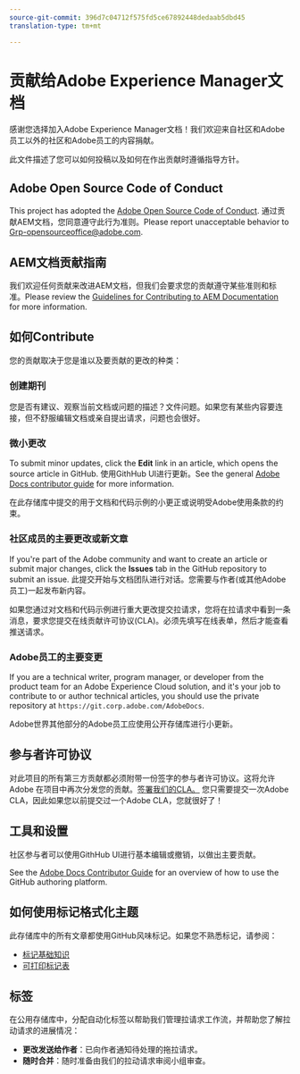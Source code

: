 ```yaml
---
source-git-commit: 396d7c04712f575fd5ce67892448dedaab5dbd45
translation-type: tm+mt

---
```

# 贡献给Adobe Experience Manager文档

感谢您选择加入Adobe Experience Manager文档！我们欢迎来自社区和Adobe员工以外的社区和Adobe员工的内容捐献。

此文件描述了您可以如何投稿以及如何在作出贡献时遵循指导方针。

## Adobe Open Source Code of Conduct

This project has adopted the [Adobe Open Source Code of Conduct](code-of-conduct.md). 通过贡献AEM文档，您同意遵守此行为准则。Please report unacceptable behavior to [Grp-opensourceoffice@adobe.com](mailto:Grp-opensourceoffice@adobe.com).

## AEM文档贡献指南

我们欢迎任何贡献来改进AEM文档，但我们会要求您的贡献遵守某些准则和标准。Please review the [Guidelines for Contributing to AEM Documentation](guidelines.md) for more information.

## 如何Contribute

您的贡献取决于您是谁以及要贡献的更改的种类：

### 创建期刊

您是否有建议、观察当前文档或问题的描述？文件问题。如果您有某些内容要连接，但不舒服编辑文档或亲自提出请求，问题也会很好。

### 微小更改

To submit minor updates, click the **Edit** link in an article, which opens the source article in GitHub. 使用GithHub UI进行更新。See the general [Adobe Docs contributor guide](https://docs.adobe.com/help/en/contributor/contributor-guide/introduction.html) for more information.

在此存储库中提交的用于文档和代码示例的小更正或说明受Adobe使用条款的约束。

### 社区成员的主要更改或新文章

If you're part of the Adobe community and want to create an article or submit major changes, click the **Issues** tab in the GitHub repository to submit an issue. 此提交开始与文档团队进行对话。您需要与作者(或其他Adobe员工)一起发布新内容。

如果您通过对文档和代码示例进行重大更改提交拉请求，您将在拉请求中看到一条消息，要求您提交在线贡献许可协议(CLA)。必须先填写在线表单，然后才能查看推送请求。

### Adobe员工的主要变更

If you are a technical writer, program manager, or developer from the product team for an Adobe Experience Cloud solution, and it's your job to contribute to or author technical articles, you should use the private repository at `https://git.corp.adobe.com/AdobeDocs`.

Adobe世界其他部分的Adobe员工应使用公开存储库进行小更新。

## 参与者许可协议

对此项目的所有第三方贡献都必须附带一份签字的参与者许可协议。这将允许 Adobe 在项目中再次分发您的贡献。[签署我们的CLA。](https://opensource.adobe.com/cla.html) 您只需要提交一次Adobe CLA，因此如果您以前提交过一个Adobe CLA，您就很好了！

## 工具和设置

社区参与者可以使用GithHub UI进行基本编辑或撤销，以做出主要贡献。

See the [Adobe Docs Contributor Guide](https://docs.adobe.com/help/en/contributor/contributor-guide/introduction.html) for an overview of how to use the GitHub authoring platform.

## 如何使用标记格式化主题

此存储库中的所有文章都使用GitHub风味标记。如果您不熟悉标记，请参阅：

* [标记基础知识](https://help.github.com/articles/getting-started-with-writing-and-formatting-on-github/)
* [可打印标记表](https://guides.github.com/pdfs/markdown-cheatsheet-online.pdf)

## 标签

在公用存储库中，分配自动化标签以帮助我们管理拉请求工作流，并帮助您了解拉动请求的进展情况：

* **更改发送给作者**：已向作者通知待处理的拖拉请求。
* **随时合并**：随时准备由我们的拉动请求审阅小组审查。
